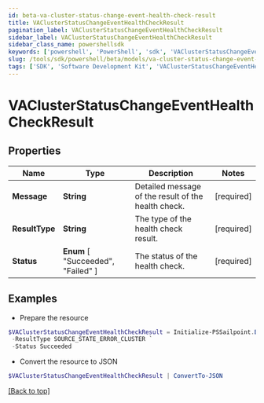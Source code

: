 ```yaml
---
id: beta-va-cluster-status-change-event-health-check-result
title: VAClusterStatusChangeEventHealthCheckResult
pagination_label: VAClusterStatusChangeEventHealthCheckResult
sidebar_label: VAClusterStatusChangeEventHealthCheckResult
sidebar_class_name: powershellsdk
keywords: ['powershell', 'PowerShell', 'sdk', 'VAClusterStatusChangeEventHealthCheckResult'] 
slug: /tools/sdk/powershell/beta/models/va-cluster-status-change-event-health-check-result
tags: ['SDK', 'Software Development Kit', 'VAClusterStatusChangeEventHealthCheckResult']
---
```



# VAClusterStatusChangeEventHealthCheckResult

## Properties

Name | Type | Description | Notes
------------ | ------------- | ------------- | -------------
**Message** |  **String** | Detailed message of the result of the health check. | [required]
**ResultType** |  **String** | The type of the health check result. | [required]
**Status** |   **Enum** [  "Succeeded",    "Failed" ] | The status of the health check. | [required]

## Examples

- Prepare the resource
```powershell
$VAClusterStatusChangeEventHealthCheckResult = Initialize-PSSailpoint.BetaVAClusterStatusChangeEventHealthCheckResult  -Message Test Connection failed with exception. Error message - java.lang Exception `
 -ResultType SOURCE_STATE_ERROR_CLUSTER `
 -Status Succeeded
```

- Convert the resource to JSON
```powershell
$VAClusterStatusChangeEventHealthCheckResult | ConvertTo-JSON
```


[[Back to top]](#) 

